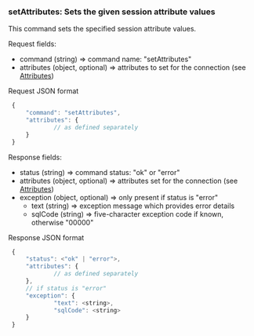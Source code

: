 ### setAttributes: Sets the given session attribute values

This command sets the specified session attribute values.

Request fields:

  * command (string) => command name: "setAttributes"
  * attributes (object, optional) =>  attributes to set for the connection (see [Attributes](../WebsocketAPIV1.md#attributes-session-and-database-properties))

Request JSON format
```javascript
 {
     "command": "setAttributes",
     "attributes": {
             // as defined separately
     }
 }
```

Response fields:

  * status (string) => command status: "ok" or "error"
  * attributes (object, optional) =>  attributes set for the connection (see [Attributes](../WebsocketAPIV1.md#attributes-session-and-database-properties))
  * exception (object, optional) =>  only present if status is "error"
    * text (string) => exception message which provides error details
    * sqlCode (string) => five-character exception code if known, otherwise "00000"

Response JSON format
```javascript
 {
     "status": <"ok" | "error">,
     "attributes": {
             // as defined separately
     },
     // if status is "error"
     "exception": {
             "text": <string>,
             "sqlCode": <string>
     }
 }
```
